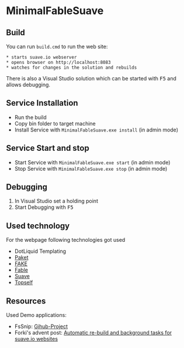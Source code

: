 # MinimalFableSuave

## Build

You can run `build.cmd` to run the web site:

	* starts suave.io webserver
	* opens browser on http://localhost:8083 
	* watches for changes in the solution and rebuilds 

There is also a Visual Studio solution which can be started with <kbd>F5</kbd> and allows debugging.

## Service Installation

* Run the build 
* Copy bin folder to target machine
* Install Service with `MinimalFableSuave.exe install` (in admin mode)

## Service Start and stop

* Start Service with `MinimalFableSuave.exe start` (in admin mode)
* Stop Service with `MinimalFableSuave.exe stop` (in admin mode)

## Debugging
1. In Visual Studio set a holding point
2. Start Debugging with <kbd>F5</kbd>
 
## Used technology

For the webpage following technologies got used

- DotLiquid Templating
- [Paket](https://fsprojects.github.io/Paket/)
- [FAKE](http://fsharp.github.io/FAKE/)
- [Fable](https://fable-compiler.github.io/)
- [Suave](http://suave.io/)
- [Topself](https://github.com/haf/Topshelf.FSharp)

## Resources

Used Demo applications:

- FsSnip: [Gihub-Project](https://github.com/tpetricek/FsSnip.Website)
- Forki's advent post: [Automatic re-build and background tasks for suave.io websites](http://www.navision-blog.de/blog/2015/12/)